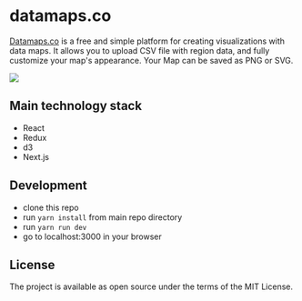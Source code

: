 # datamaps.co

[Datamaps.co](http://datamaps.co/) is a free and simple platform for creating visualizations with data maps. It allows you to upload CSV file with region data, and fully customize your map's appearance. Your Map can be saved as PNG or SVG.

![](http://i.imgur.com/hDBUXO7.gif)

## Main technology stack

* React
* Redux
* d3
* Next.js

## Development

* clone this repo
* run `yarn install` from main repo directory
* run `yarn run dev`
* go to localhost:3000 in your browser

## License

The project is available as open source under the terms of the MIT License.
